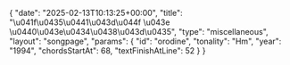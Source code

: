{
    "date": "2025-02-13T10:13:25+00:00",
    "title": "\u041f\u0435\u0441\u043d\u044f \u043e \u0440\u043e\u0434\u0438\u043d\u0435",
    "type": "miscellaneous",
    "layout": "songpage",
    "params": {
        "id": "orodine",
        "tonality": "Hm",
        "year": "1994",
        "chordsStartAt": 68,
        "textFinishAtLine": 52
    }
}